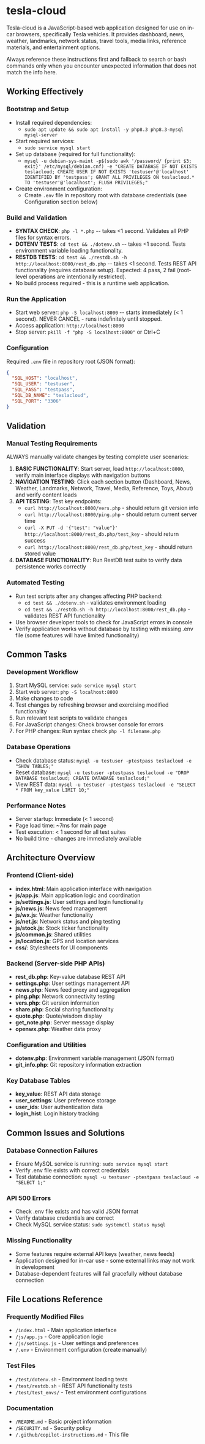# tesla-cloud

Tesla-cloud is a JavaScript-based web application designed for use on in-car browsers, specifically Tesla vehicles. It provides dashboard, news, weather, landmarks, network status, travel tools, media links, reference materials, and entertainment options.

Always reference these instructions first and fallback to search or bash commands only when you encounter unexpected information that does not match the info here.

## Working Effectively

### Bootstrap and Setup
- Install required dependencies:
  - `sudo apt update && sudo apt install -y php8.3 php8.3-mysql mysql-server`
- Start required services:
  - `sudo service mysql start`
- Set up database (required for full functionality):
  - `mysql -u debian-sys-maint -p$(sudo awk '/password/ {print $3; exit}' /etc/mysql/debian.cnf) -e "CREATE DATABASE IF NOT EXISTS teslacloud; CREATE USER IF NOT EXISTS 'testuser'@'localhost' IDENTIFIED BY 'testpass'; GRANT ALL PRIVILEGES ON teslacloud.* TO 'testuser'@'localhost'; FLUSH PRIVILEGES;"`
- Create environment configuration:
  - Create `.env` file in repository root with database credentials (see Configuration section below)

### Build and Validation
- **SYNTAX CHECK**: `php -l *.php` -- takes <1 second. Validates all PHP files for syntax errors.
- **DOTENV TESTS**: `cd test && ./dotenv.sh` -- takes <1 second. Tests environment variable loading functionality.
- **RESTDB TESTS**: `cd test && ./restdb.sh -h http://localhost:8000/rest_db.php` -- takes <1 second. Tests REST API functionality (requires database setup). Expected: 4 pass, 2 fail (root-level operations are intentionally restricted).
- No build process required - this is a runtime web application.

### Run the Application
- Start web server: `php -S localhost:8000` -- starts immediately (< 1 second). NEVER CANCEL - runs indefinitely until stopped.
- Access application: `http://localhost:8000`
- Stop server: `pkill -f "php -S localhost:8000"` or Ctrl+C

### Configuration
Required `.env` file in repository root (JSON format):
```json
{
  "SQL_HOST": "localhost",
  "SQL_USER": "testuser",
  "SQL_PASS": "testpass",
  "SQL_DB_NAME": "teslacloud",
  "SQL_PORT": "3306"
}
```

## Validation

### Manual Testing Requirements
ALWAYS manually validate changes by testing complete user scenarios:

1. **BASIC FUNCTIONALITY**: Start server, load `http://localhost:8000`, verify main interface displays with navigation buttons
2. **NAVIGATION TESTING**: Click each section button (Dashboard, News, Weather, Landmarks, Network, Travel, Media, Reference, Toys, About) and verify content loads
3. **API TESTING**: Test key endpoints:
   - `curl http://localhost:8000/vers.php` - should return git version info
   - `curl http://localhost:8000/ping.php` - should return current server time
   - `curl -X PUT -d '{"test": "value"}' http://localhost:8000/rest_db.php/test_key` - should return success
   - `curl http://localhost:8000/rest_db.php/test_key` - should return stored value
4. **DATABASE FUNCTIONALITY**: Run RestDB test suite to verify data persistence works correctly

### Automated Testing
- Run test scripts after any changes affecting PHP backend:
  - `cd test && ./dotenv.sh` - validates environment loading
  - `cd test && ./restdb.sh -h http://localhost:8000/rest_db.php` - validates REST API functionality
- Use browser developer tools to check for JavaScript errors in console
- Verify application works without database by testing with missing .env file (some features will have limited functionality)

## Common Tasks

### Development Workflow
1. Start MySQL service: `sudo service mysql start`
2. Start web server: `php -S localhost:8000`
3. Make changes to code
4. Test changes by refreshing browser and exercising modified functionality
5. Run relevant test scripts to validate changes
6. For JavaScript changes: Check browser console for errors
7. For PHP changes: Run syntax check `php -l filename.php`

### Database Operations
- Check database status: `mysql -u testuser -ptestpass teslacloud -e "SHOW TABLES;"`
- Reset database: `mysql -u testuser -ptestpass teslacloud -e "DROP DATABASE teslacloud; CREATE DATABASE teslacloud;"`
- View REST data: `mysql -u testuser -ptestpass teslacloud -e "SELECT * FROM key_value LIMIT 10;"`

### Performance Notes
- Server startup: Immediate (< 1 second)
- Page load time: ~7ms for main page
- Test execution: < 1 second for all test suites
- No build time - changes are immediately available

## Architecture Overview

### Frontend (Client-side)
- **index.html**: Main application interface with navigation
- **js/app.js**: Main application logic and coordination
- **js/settings.js**: User settings and login functionality  
- **js/news.js**: News feed management
- **js/wx.js**: Weather functionality
- **js/net.js**: Network status and ping testing
- **js/stock.js**: Stock ticker functionality
- **js/common.js**: Shared utilities
- **js/location.js**: GPS and location services
- **css/**: Stylesheets for UI components

### Backend (Server-side PHP APIs)
- **rest_db.php**: Key-value database REST API
- **settings.php**: User settings management API
- **news.php**: News feed proxy and aggregation
- **ping.php**: Network connectivity testing
- **vers.php**: Git version information
- **share.php**: Social sharing functionality
- **quote.php**: Quote/wisdom display
- **get_note.php**: Server message display
- **openwx.php**: Weather data proxy

### Configuration and Utilities
- **dotenv.php**: Environment variable management (JSON format)
- **git_info.php**: Git repository information extraction

### Key Database Tables
- **key_value**: REST API data storage
- **user_settings**: User preference storage  
- **user_ids**: User authentication data
- **login_hist**: Login history tracking

## Common Issues and Solutions

### Database Connection Failures
- Ensure MySQL service is running: `sudo service mysql start`
- Verify .env file exists with correct credentials
- Test database connection: `mysql -u testuser -ptestpass teslacloud -e "SELECT 1;"`

### API 500 Errors
- Check .env file exists and has valid JSON format
- Verify database credentials are correct
- Check MySQL service status: `sudo systemctl status mysql`

### Missing Functionality
- Some features require external API keys (weather, news feeds)
- Application designed for in-car use - some external links may not work in development
- Database-dependent features will fail gracefully without database connection

## File Locations Reference

### Frequently Modified Files
- `/index.html` - Main application interface
- `/js/app.js` - Core application logic
- `/js/settings.js` - User settings and preferences
- `/.env` - Environment configuration (create manually)

### Test Files
- `/test/dotenv.sh` - Environment loading tests
- `/test/restdb.sh` - REST API functionality tests
- `/test/test_envs/` - Test environment configurations

### Documentation
- `/README.md` - Basic project information
- `/SECURITY.md` - Security policy
- `/.github/copilot-instructions.md` - This file